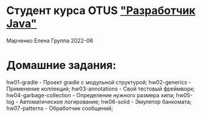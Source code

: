 # Студент курса OTUS ["Разработчик Java"](https://otus.ru/lessons/java-professional/?utm_source=github&utm_medium=free&utm_campaign=otus)

Марченко Елена
Группа 2022-06

# Домашние задания: 
hw01-gradle         - Проект gradle с модульной структурой; 
hw02-generics       - Применение коллекций; 
hw03-annotations    - Свой тестовый фреймворк; 
hw04-garbage-collection    - Определение нужного размера хипа; 
hw05-log            - Автоматическое логирование; 
hw06-solid          - Эмулятор банкомата; 
hw07-patterns       - Обработчик сообщений; 

